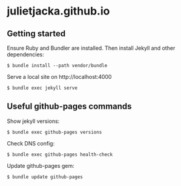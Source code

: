 # julietjacka.github.io

## Getting started

Ensure Ruby and Bundler are installed. Then install Jekyll and other dependencies:

```
$ bundle install --path vendor/bundle
```

Serve a local site on http://localhost:4000

```
$ bundle exec jekyll serve
```

## Useful github-pages commands

Show jekyll versions:

```
$ bundle exec github-pages versions
```

Check DNS config:

```
$ bundle exec github-pages health-check
```

Update github-pages gem:

```
$ bundle update github-pages
```
